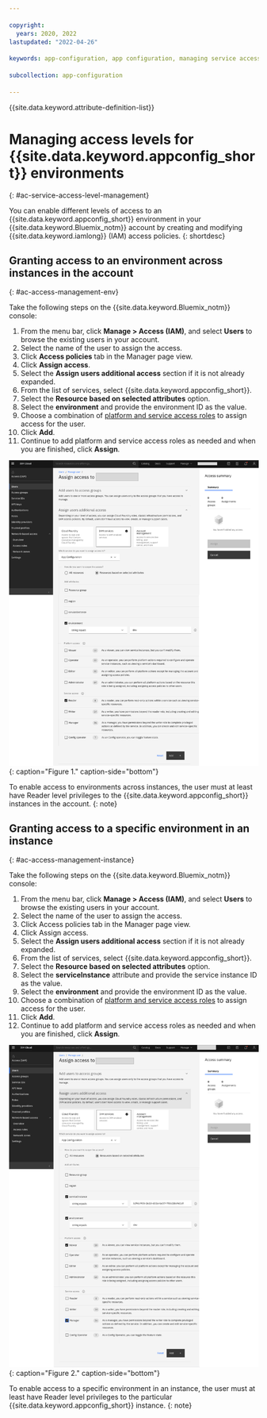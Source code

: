 ```yaml
---

copyright:
  years: 2020, 2022
lastupdated: "2022-04-26"

keywords: app-configuration, app configuration, managing service access, iam, account, environments

subcollection: app-configuration

---
```


{{site.data.keyword.attribute-definition-list}}

# Managing access levels for {{site.data.keyword.appconfig_short}} environments
{: #ac-service-access-level-management}

You can enable different levels of access to an {{site.data.keyword.appconfig_short}} environment in your {{site.data.keyword.Bluemix_notm}} account by creating and modifying {{site.data.keyword.iamlong}} (IAM) access policies.
{: shortdesc}

## Granting access to an environment across instances in the account
{: #ac-access-management-env}

Take the following steps on the {{site.data.keyword.Bluemix_notm}} console:

1. From the menu bar, click **Manage > Access (IAM)**, and select **Users** to browse the existing users in your account.
1. Select the name of the user to assign the access.
1. Click **Access policies** tab in the Manager page view.
1. Click **Assign access**.
1. Select the **Assign users additional access** section if it is not already expanded.
1. From the list of services, select {{site.data.keyword.appconfig_short}}.
1. Select the **Resource based on selected attributes** option.
1. Select the **environment** and provide the environment ID as the value.
1. Choose a combination of [platform and service access roles](https://cloud.ibm.com/docs/app-configuration?topic=app-configuration-ac-service-access-management) to assign access for the user.
1. Click **Add**.
1. Continue to add platform and service access roles as needed and when you are finished, click **Assign**.

![Access to an environment across instances](images/rbac-env.png "Console screen capture"){: caption="Figure 1." caption-side="bottom"}

To enable access to environments across instances, the user must at least have Reader level privileges to the {{site.data.keyword.appconfig_short}} instances in the account.
{: note}  

## Granting access to a specific environment in an instance
{: #ac-access-management-instance}

Take the following steps on the {{site.data.keyword.Bluemix_notm}} console:

1. From the menu bar, click **Manage > Access (IAM)**, and select **Users** to browse the existing users in your account.
1. Select the name of the user to assign the access.
1. Click Access policies tab in the Manager page view.
1. Click Assign access.
1. Select the **Assign users additional access** section if it is not already expanded.
1. From the list of services, select {{site.data.keyword.appconfig_short}}.
1. Select the **Resource based on selected attributes** option.
1. Select the **serviceInstance** attribute and provide the service instance ID as the value.
1. Select the **environment** and provide the environment ID as the value.
1. Choose a combination of [platform and service access roles](https://cloud.ibm.com/docs/app-configuration?topic=app-configuration-ac-service-access-management) to assign access for the user.
1. Click **Add**.
1. Continue to add platform and service access roles as needed and when you are finished, click **Assign**.

![Access to a specific environment in an instance](images/rbac-inst.png "Console screen capture"){: caption="Figure 2." caption-side="bottom"}

To enable access to a specific environment in an instance, the user must at least have Reader level privileges to the particular {{site.data.keyword.appconfig_short}} instance.
{: note}
